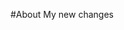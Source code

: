 #About My new changes

<!--
**Elise136/Elise136** is a ✨ _special_ ✨ repository because its `README.md` (this file) appears on your GitHub profile.

Here are some ideas to get you started:

- 🔭 I’m currently working on new skills 
- 🌱 I’m currently learning nowhere

-->
